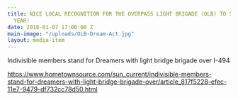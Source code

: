 ```yaml
---
title: NICE LOCAL RECOGNITION FOR THE OVERPASS LIGHT BRIGADE (OLB) TO START THE NEW
  YEAR!
date: 2018-01-07 17:00:00 Z
main-image: "/uploads/OLB-Dream-Act.jpg"
layout: media-item
---
```


Indivisible members stand for Dreamers with light bridge brigade over I-494

https://www.hometownsource.com/sun_current/indivisible-members-stand-for-dreamers-with-light-bridge-brigade-over/article_817f5228-efec-11e7-9479-df732cc78d50.html
